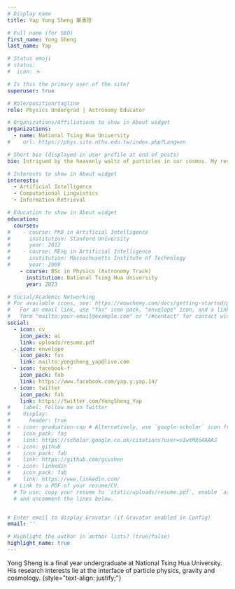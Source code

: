 ```yaml
---
# Display name
title: Yap Yong Sheng 葉勇陞

# Full name (for SEO)
first_name: Yong Sheng
last_name: Yap

# Status emoji
# status:
#  icon: ☕️

# Is this the primary user of the site?
superuser: true

# Role/position/tagline
role: Physics Undergrad | Astronomy Educator 

# Organizations/Affiliations to show in About widget
organizations:
  - name: National Tsing Hua University
#    url: https://phys.site.nthu.edu.tw/index.php?Lang=en

# Short bio (displayed in user profile at end of posts)
bio: Intrigued by the heavenly waltz of particles in our cosmos. My research looks into the interplay between particle physics, gravitation, and cosmology. 

# Interests to show in About widget
interests:
  - Artificial Intelligence
  - Computational Linguistics
  - Information Retrieval

# Education to show in About widget
education:
  courses:
#    - course: PhD in Artificial Intelligence
#      institution: Stanford University
#      year: 2012
#    - course: MEng in Artificial Intelligence
#      institution: Massachusetts Institute of Technology
#      year: 2009
    - course: BSc in Physics (Astronomy Track)
      institution: National Tsing Hua University
      year: 2023

# Social/Academic Networking
# For available icons, see: https://wowchemy.com/docs/getting-started/page-builder/#icons
#   For an email link, use "fas" icon pack, "envelope" icon, and a link in the
#   form "mailto:your-email@example.com" or "/#contact" for contact widget.
social:
  - icon: cv
    icon_pack: ai
    link: uploads/resume.pdf
  - icon: envelope
    icon_pack: fas
    link: mailto:yongsheng_yap@live.com 
  - icon: facebook-f
    icon_pack: fab
    link: https://www.facebook.com/yap.y.yap.14/
  - icon: twitter
    icon_pack: fab
    link: https://twitter.com/YongSheng_Yap 
#    label: Follow me on Twitter
#    display:
#      header: true
#  - icon: graduation-cap # Alternatively, use `google-scholar` icon from `ai` icon pack
#    icon_pack: fas
#    link: https://scholar.google.co.uk/citations?user=sIwtMXoAAAAJ
#  - icon: github
#    icon_pack: fab
#    link: https://github.com/gcushen
#  - icon: linkedin
#    icon_pack: fab
#    link: https://www.linkedin.com/
  # Link to a PDF of your resume/CV.
  # To use: copy your resume to `static/uploads/resume.pdf`, enable `ai` icons in `params.yaml`,
  # and uncomment the lines below.


# Enter email to display Gravatar (if Gravatar enabled in Config)
email: ''

# Highlight the author in author lists? (true/false)
highlight_name: true
---
```


Yong Sheng is a final year undergraduate at National Tsing Hua University. His research interests lie at the interface of particle physics, gravity and cosmology.
{style="text-align: justify;"}
